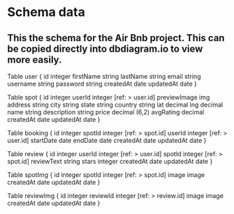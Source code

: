 # Schema data

## This the schema for the Air Bnb project.  This can be copied directly into dbdiagram.io to view more easily.

Table user {
  id integer
  firstName string
  lastName string
  email string
  username string
  password string
  createdAt date
  updatedAt date
  }

Table spot {
  id integer
  userId integer [ref: > user.id]
  previewImage img
  address string
  city string
  state string
  country string
  lat decimal
  lng decimal
  name string
  description string
  price decimal (6,2)
  avgRating decimal
  createdAt date
  updatedAt date
}

Table booking {
  id integer
  spotId integer [ref: > spot.id]
  userId integer [ref: > user.id]
  startDate date
  endDate date
  createdAt date
  updatedAt date
}

Table review {
  id integer
  userId integer [ref: > user.id]
  spotId integer [ref: > spot.id]
  reviewText string
  stars integer
  createdAt date
  updatedAt date
}

Table spotImg {
  id integer
  spotId integer [ref: > spot.id]
  image image
  createdAt date
  updatedAt date
}

Table reviewImg {
  id integer
  reviewId integer [ref: > review.id]
  image image
  createdAt date
  updatedAt date
}
